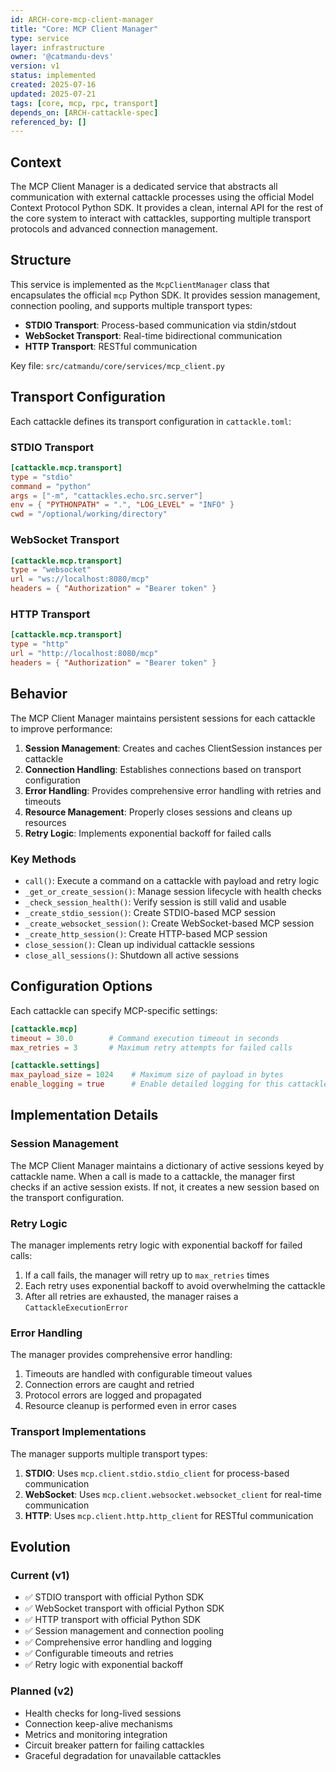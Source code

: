 ```yaml
---
id: ARCH-core-mcp-client-manager
title: "Core: MCP Client Manager"
type: service
layer: infrastructure
owner: '@catmandu-devs'
version: v1
status: implemented
created: 2025-07-16
updated: 2025-07-21
tags: [core, mcp, rpc, transport]
depends_on: [ARCH-cattackle-spec]
referenced_by: []
---
```

## Context
The MCP Client Manager is a dedicated service that abstracts all communication with external cattackle processes using the official Model Context Protocol Python SDK. It provides a clean, internal API for the rest of the core system to interact with cattackles, supporting multiple transport protocols and advanced connection management.

## Structure
This service is implemented as the `McpClientManager` class that encapsulates the official `mcp` Python SDK. It provides session management, connection pooling, and supports multiple transport types:

- **STDIO Transport**: Process-based communication via stdin/stdout
- **WebSocket Transport**: Real-time bidirectional communication
- **HTTP Transport**: RESTful communication

Key file: `src/catmandu/core/services/mcp_client.py`

## Transport Configuration
Each cattackle defines its transport configuration in `cattackle.toml`:

### STDIO Transport
```toml
[cattackle.mcp.transport]
type = "stdio"
command = "python"
args = ["-m", "cattackles.echo.src.server"]
env = { "PYTHONPATH" = ".", "LOG_LEVEL" = "INFO" }
cwd = "/optional/working/directory"
```

### WebSocket Transport
```toml
[cattackle.mcp.transport]
type = "websocket"
url = "ws://localhost:8080/mcp"
headers = { "Authorization" = "Bearer token" }
```

### HTTP Transport
```toml
[cattackle.mcp.transport]
type = "http"
url = "http://localhost:8080/mcp"
headers = { "Authorization" = "Bearer token" }
```

## Behavior
The MCP Client Manager maintains persistent sessions for each cattackle to improve performance:

1. **Session Management**: Creates and caches ClientSession instances per cattackle
2. **Connection Handling**: Establishes connections based on transport configuration
3. **Error Handling**: Provides comprehensive error handling with retries and timeouts
4. **Resource Management**: Properly closes sessions and cleans up resources
5. **Retry Logic**: Implements exponential backoff for failed calls

### Key Methods
- `call()`: Execute a command on a cattackle with payload and retry logic
- `_get_or_create_session()`: Manage session lifecycle with health checks
- `_check_session_health()`: Verify session is still valid and usable
- `_create_stdio_session()`: Create STDIO-based MCP session
- `_create_websocket_session()`: Create WebSocket-based MCP session
- `_create_http_session()`: Create HTTP-based MCP session
- `close_session()`: Clean up individual cattackle sessions
- `close_all_sessions()`: Shutdown all active sessions

## Configuration Options
Each cattackle can specify MCP-specific settings:

```toml
[cattackle.mcp]
timeout = 30.0        # Command execution timeout in seconds
max_retries = 3       # Maximum retry attempts for failed calls

[cattackle.settings]
max_payload_size = 1024    # Maximum size of payload in bytes
enable_logging = true      # Enable detailed logging for this cattackle
```

## Implementation Details

### Session Management
The MCP Client Manager maintains a dictionary of active sessions keyed by cattackle name. When a call is made to a cattackle, the manager first checks if an active session exists. If not, it creates a new session based on the transport configuration.

### Retry Logic
The manager implements retry logic with exponential backoff for failed calls:
1. If a call fails, the manager will retry up to `max_retries` times
2. Each retry uses exponential backoff to avoid overwhelming the cattackle
3. After all retries are exhausted, the manager raises a `CattackleExecutionError`

### Error Handling
The manager provides comprehensive error handling:
1. Timeouts are handled with configurable timeout values
2. Connection errors are caught and retried
3. Protocol errors are logged and propagated
4. Resource cleanup is performed even in error cases

### Transport Implementations
The manager supports multiple transport types:
1. **STDIO**: Uses `mcp.client.stdio.stdio_client` for process-based communication
2. **WebSocket**: Uses `mcp.client.websocket.websocket_client` for real-time communication
3. **HTTP**: Uses `mcp.client.http.http_client` for RESTful communication

## Evolution
### Current (v1)
- ✅ STDIO transport with official Python SDK
- ✅ WebSocket transport with official Python SDK
- ✅ HTTP transport with official Python SDK
- ✅ Session management and connection pooling
- ✅ Comprehensive error handling and logging
- ✅ Configurable timeouts and retries
- ✅ Retry logic with exponential backoff

### Planned (v2)
- Health checks for long-lived sessions
- Connection keep-alive mechanisms
- Metrics and monitoring integration
- Circuit breaker pattern for failing cattackles
- Graceful degradation for unavailable cattackles
